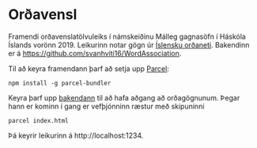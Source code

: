 # Orðavensl

Framendi orðavenslatölvuleiks í námskeiðinu Málleg gagnasöfn í Háskóla Íslands vorönn 2019. Leikurinn notar gögn úr [Íslensku orðaneti](http://ordanet.is). Bakendinn er á https://github.com/svanhviti16/WordAssociation.

Til að keyra framendann þarf að setja upp [Parcel](https://parceljs.org/): 

```npm install -g parcel-bundler```

Keyra þarf upp [bakendann](https://github.com/svanhviti16/WordAssociation) til að hafa aðgang að orðagögnunum. 
Þegar hann er kominn í gang er vefþjónninn ræstur með skipuninni 

```parcel index.html```

Þá keyrir leikurinn á http://localhost:1234.

